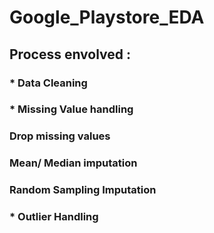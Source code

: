 # Google_Playstore_EDA

## Process envolved :
### * Data Cleaning
### * Missing Value handling 
### Drop missing values 
### Mean/ Median imputation 
### Random Sampling Imputation 
### * Outlier Handling
